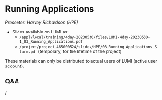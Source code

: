 # Running Applications

*Presenter: Harvey Richardson (HPE)*

-   Slides available on LUMI as:
    -   `/appl/local/training/4day-20230530/files/LUMI-4day-20230530-1_03_Running_Applications.pdf`
    -   `/project/project_465000524/slides/HPE/03_Running_Applications_Slurm.pdf` (temporary, for the lifetime of the project)

These materials can only be distributed to actual users of LUMI (active user account).

## Q&A

/
